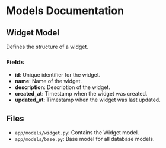 # Models Documentation

## Widget Model

Defines the structure of a widget.

### Fields

- **id**: Unique identifier for the widget.
- **name**: Name of the widget.
- **description**: Description of the widget.
- **created_at**: Timestamp when the widget was created.
- **updated_at**: Timestamp when the widget was last updated.

## Files

- `app/models/widget.py`: Contains the Widget model.
- `app/models/base.py`: Base model for all database models.